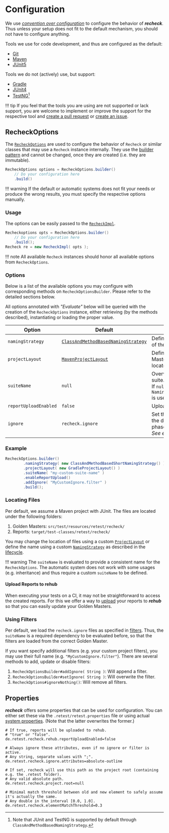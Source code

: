 # Configuration

We use [*convention over configuration*](https://en.wikipedia.org/wiki/Convention_over_configuration) to configure the behavior of ***recheck***. Thus unless your setup does not fit to the default mechanism, you should not have to configure anything.

Tools we use for code development, and thus are configured as the default:

- [Git](https://git-scm.com)
- [Maven](https://maven.apache.org/)
- [JUnit5](https://junit.org/junit5/)

Tools we do not (actively) use, but support:

- [Gradle](https://gradle.org/)
- [JUnit4](https://junit.org/junit4/)
- [TestNG](https://testng.org)[^1]

!!! tip
    If you feel that the tools you are using are not supported or lack support, you are welcome to implement or improve the support for the respective tool and [create a pull request](https://github.com/retest/recheck/pulls) or [create an issue](https://github.com/retest/recheck/issues).

## RecheckOptions

The [`RecheckOptions`](https://github.com/retest/recheck/blob/master/src/main/java/de/retest/recheck/RecheckOptions.java) are used to configure the behavior of `Recheck` or similar classes that may use a `Recheck` instance internally. They use the [builder pattern](https://en.wikipedia.org/wiki/Builder_pattern) and cannot be changed, once they are created (i.e. they are immutable).

```java
RecheckOptions options = RecheckOptions.builder()
    // Do your configuration here
    .build()
```

!!! warning
    If the default or automatic systems does not fit your needs or produce the wrong results, you must specify the respective options manually.

### Usage

The options can be easily passed to the [`RecheckImpl`](https://github.com/retest/recheck/blob/master/src/main/java/de/retest/recheck/RecheckImpl.java).

```java
Recheckoptions opts = RecheckOptions.builder()
    // Do your configuration here
    .build();
Recheck re = new RecheckImpl( opts );
```

!!! note
    All available `Recheck` instances should honor all available options from `RecheckOptions`.

### Options

Below is a list of the available options you may configure with corresponding methods on `RecheckOptionsBuilder`. Please refer to the detailed sections below.

All options annotated with *"Evaluate"* below will be queried with the creation of the `RecheckOptions` instance, either retrieving (by the methods described), instantiating or loading the proper value.

| Option                | Default                                                                                                                                                                 | Description                                                                                    | Evaluate |
| --------------------- | ----------------------------------------------------------------------------------------------------------------------------------------------------------------------- | ---------------------------------------------------------------------------------------------- | -------- |
| `namingStrategy`      | [`ClassAndMethodBasedNamingStrategy`](https://github.com/retest/recheck/blob/master/src/main/java/de/retest/recheck/persistence/ClassAndMethodBasedNamingStrategy.java) | Defines the name for the phase of the [lifecycle](../introduction/usage.md).                   |          |
| `projectLayout`       | [`MavenProjectLayout`](https://github.com/retest/recheck/blob/master/src/main/java/de/retest/recheck/persistence/MavenProjectLayout.java)                               | Defines where the Golden Masters and reports are located.                                      |          |
| `suiteName`           | `null`                                                                                                                                                                  | Overwrite the name for the suite.<br>If `null`, `NamingStrategy#getSuiteName()` is used.       | true     |
| `reportUploadEnabled` | `false`                                                                                                                                                                 | Upload reports to [***rehub***](https://retest.de/rehub/).                                     |          |
| `ignore`              | `recheck.ignore`                                                                                                                                                        | Set the filter used for reporting the differences after a test phase.<br>*See examples below*. | true     |

### Example

```java
RecheckOptions.builder()
        .namingStrategy( new ClassAndMethodBasedShortNamingStrategy() )
        .projectLayout( new GradleProjectLayout() )
        .suiteName( "my-custom-suite-name" )
        .enableReportUpload()
        .addIgnore( "MyCustomIgnore.filter" )
        .build();
```

### Locating Files

Per default, we assume a Maven project with JUnit. The files are located under the following folders:

1. Golden Masters: `src/test/resources/retest/recheck/`
2. Reports: `target/test-classes/retest/recheck/`

You may change the location of files using a custom [`ProjectLayout`](https://github.com/retest/recheck/blob/master/src/main/java/de/retest/recheck/persistence/ProjectLayout.java) or define the name using a custom [`NamingStrategy`](https://github.com/retest/recheck/blob/master/src/main/java/de/retest/recheck/persistence/NamingStrategy.java) as described in the [lifecycle](../introduction/usage.md).

!!! warning
    The `suiteName` is evaluated to provide a consistent name for the `RecheckOptions`. The automatic system does not work with some usages (e.g. inheritance) and thus require a custom `suiteName` to be defined.

#### Upload Reports to rehub

When executing your tests on a CI, it may not be straightforward to access the created reports. For this we offer a way to [upload](../../recheck-web/tutorial/upload-test-reports-to-rehub.md) your reports to ***rehub*** so that you can easily update your Golden Masters.

### Using Filters

Per default, we load the `recheck.ignore` files as specified in [filters](filter.md). Thus, the `suiteName` is a required dependency to be evaluated before, so that the filters are loaded from the correct Golden Master.

If you want specify additional filters (e.g. your custom project filters), you may use their full name (e.g. `"MyCustomIgnore.filter"`). There are several methods to add, update or disable filters:

1. `RecheckOptionsBuilder#addIgnore( String )`: Will append a filter.
2. `RecheckOptionsBuilder#setIgnore( String )`: Will overwrite the filter.
3. `RecheckOptions#ignoreNothing()`: Will remove all filters.

## Properties

***recheck*** offers some properties that can be used for configuration. You can either set these via the `.retest/retest.properties` file or using actual [system properties](https://docs.oracle.com/javase/tutorial/essential/environment/sysprop.html). (Note that the latter overwrites the former.)

```properties
# If true, reports will be uploaded to rehub.
# "true" or "false".
de.retest.recheck.rehub.reportUploadEnabled=false

# Always ignore these attributes, even if no ignore or filter is active.
# Any string, separate values with ";".
de.retest.recheck.ignore.attributes=absolute-outline

# If set, recheck will use this path as the project root (containing e.g. the .retest folder).
# Any valid absolute path.
de.retest.recheck.project.root=null

# Minimal match threshold between old and new element to safely assume it's actually the same. 
# Any double in the interval [0.0, 1.0].
de.retest.recheck.elementMatchThreshold=0.3
```

[^1]: Note that JUnit and TestNG is supported by default through `ClassAndMethodBasedNamingStrategy`.

